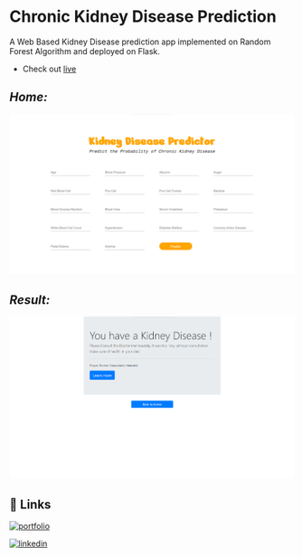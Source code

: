 # Chronic Kidney Disease Prediction

A Web Based Kidney Disease prediction app implemented on Random Forest Algorithm and deployed on Flask.

* Check out <a href="https://rohitiwari.pythonanywhere.com/">live</a>

## *Home:*
<img src='images/home.png'>

## *Result:*
<img src='images/predict.png'>

<br>

## 🔗 Links
[![portfolio](https://img.shields.io/badge/my_portfolio-000?style=for-the-badge&logo=ko-fi&logoColor=white)](https://rohitkrtiwari.github.io/Portfolio)

[![linkedin](https://img.shields.io/badge/linkedin-0A66C2?style=for-the-badge&logo=linkedin&logoColor=white)](https://www.linkedin.com/in/rohitkrtiwari/)
